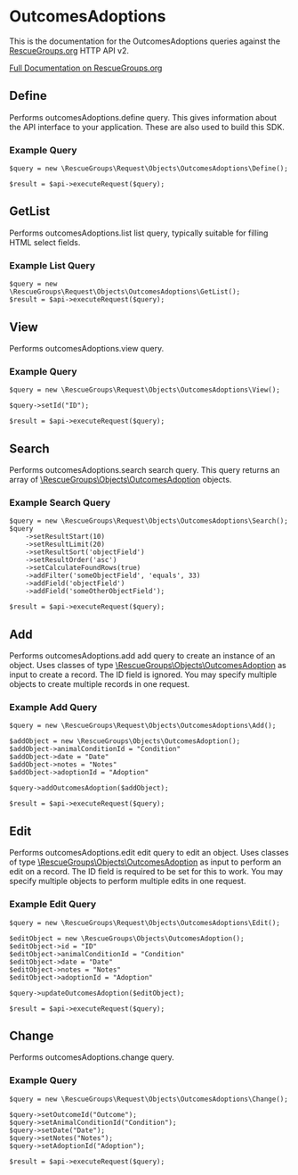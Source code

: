 # OutcomesAdoptions

This is the documentation for the OutcomesAdoptions queries against the [RescueGroups.org](https://www.rescuegroups.org/) HTTP API v2.

[Full Documentation on RescueGroups.org](https://userguide.rescuegroups.org/display/APIDG/Object+definitions#Objectdefinitions-outcomesAdoptions)

## Define
Performs outcomesAdoptions.define query. This gives information about the API interface to your application. These are also used to build this SDK.

### Example Query

    $query = new \RescueGroups\Request\Objects\OutcomesAdoptions\Define();

    $result = $api->executeRequest($query);
## GetList
Performs outcomesAdoptions.list list query, typically suitable for filling HTML select fields.

### Example List Query

    $query = new \RescueGroups\Request\Objects\OutcomesAdoptions\GetList();
    $result = $api->executeRequest($query);
## View
Performs outcomesAdoptions.view query.

### Example Query

    $query = new \RescueGroups\Request\Objects\OutcomesAdoptions\View();

    $query->setId("ID");

    $result = $api->executeRequest($query);

## Search
Performs outcomesAdoptions.search search query. This query returns an array of [\RescueGroups\Objects\OutcomesAdoption](../../../src/Objects/OutcomesAdoption.php) objects.

### Example Search Query

    $query = new \RescueGroups\Request\Objects\OutcomesAdoptions\Search();
    $query
        ->setResultStart(10)
        ->setResultLimit(20)
        ->setResultSort('objectField')
        ->setResultOrder('asc')
        ->setCalculateFoundRows(true)
        ->addFilter('someObjectField', 'equals', 33)
        ->addField('objectField')
        ->addField('someOtherObjectField');

    $result = $api->executeRequest($query);
## Add
Performs outcomesAdoptions.add add query to create an instance of an object. Uses classes of type [\RescueGroups\Objects\OutcomesAdoption](../../../src/Objects/OutcomesAdoption.php) as input to create a record. The ID field is ignored. You may specify multiple objects to create multiple records in one request.

### Example Add Query

    $query = new \RescueGroups\Request\Objects\OutcomesAdoptions\Add();

    $addObject = new \RescueGroups\Objects\OutcomesAdoption();
    $addObject->animalConditionId = "Condition"
    $addObject->date = "Date"
    $addObject->notes = "Notes"
    $addObject->adoptionId = "Adoption"

    $query->addOutcomesAdoption($addObject);

    $result = $api->executeRequest($query);
## Edit
Performs outcomesAdoptions.edit edit query to edit an object. Uses classes of type [\RescueGroups\Objects\OutcomesAdoption](../../../src/Objects/OutcomesAdoption.php) as input to perform an edit on a record. The ID field is required to be set for this to work. You may specify multiple objects to perform multiple edits in one request.

### Example Edit Query

    $query = new \RescueGroups\Request\Objects\OutcomesAdoptions\Edit();

    $editObject = new \RescueGroups\Objects\OutcomesAdoption();
    $editObject->id = "ID"
    $editObject->animalConditionId = "Condition"
    $editObject->date = "Date"
    $editObject->notes = "Notes"
    $editObject->adoptionId = "Adoption"

    $query->updateOutcomesAdoption($editObject);

    $result = $api->executeRequest($query);
## Change
Performs outcomesAdoptions.change query.

### Example Query

    $query = new \RescueGroups\Request\Objects\OutcomesAdoptions\Change();

    $query->setOutcomeId("Outcome");
    $query->setAnimalConditionId("Condition");
    $query->setDate("Date");
    $query->setNotes("Notes");
    $query->setAdoptionId("Adoption");

    $result = $api->executeRequest($query);

